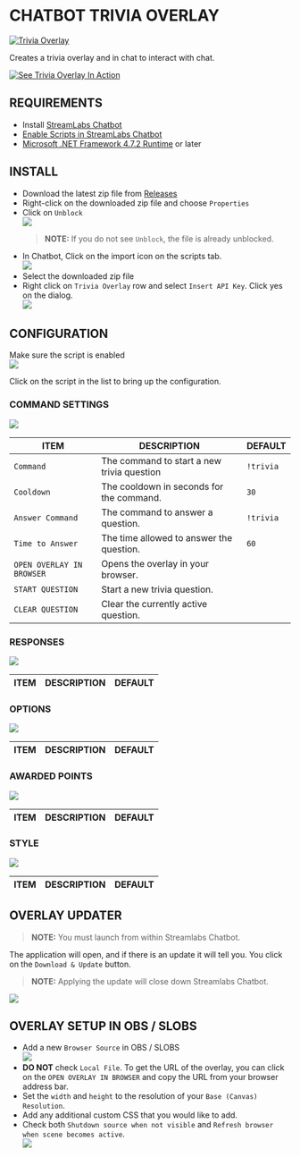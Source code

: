 # CHATBOT TRIVIA OVERLAY
[![Trivia Overlay](https://github.com/camalot/chatbot-trivia/actions/workflows/build.yml/badge.svg)](https://github.com/camalot/chatbot-trivia/actions/workflows/build.yml)

Creates a trivia overlay and in chat to interact with chat.

[![See Trivia Overlay In Action](https://img.youtube.com/vi/_TgZ5OJOTjc/0.jpg)](https://www.youtube.com/watch?v=_TgZ5OJOTjc)


## REQUIREMENTS

- Install [StreamLabs Chatbot](https://streamlabs.com/chatbot)
- [Enable Scripts in StreamLabs Chatbot](https://github.com/StreamlabsSupport/Streamlabs-Chatbot/wiki/Prepare-&-Import-Scripts)
- [Microsoft .NET Framework 4.7.2 Runtime](https://dotnet.microsoft.com/download/dotnet-framework/net472) or later

## INSTALL

- Download the latest zip file from [Releases](https://github.com/camalot/chatbot-trivia/releases/latest)
- Right-click on the downloaded zip file and choose `Properties`
- Click on `Unblock`  
[![](https://i.imgur.com/vehSSn7l.png)](https://i.imgur.com/vehSSn7.png)  
  > **NOTE:** If you do not see `Unblock`, the file is already unblocked.
- In Chatbot, Click on the import icon on the scripts tab.  
  ![](https://i.imgur.com/16JjCvR.png)
- Select the downloaded zip file
- Right click on `Trivia Overlay` row and select `Insert API Key`. Click yes on the dialog.  
[![](https://i.imgur.com/AWmtHKFl.png)](https://i.imgur.com/AWmtHKF.png)  

## CONFIGURATION

Make sure the script is enabled  
[![](https://i.imgur.com/2jzqA4Hl.png)](https://i.imgur.com/2jzqA4H.png)  

Click on the script in the list to bring up the configuration.

### COMMAND SETTINGS  
[![](https://i.imgur.com/fXXteDBl.png)](https://i.imgur.com/fXXteDB.png)

| ITEM | DESCRIPTION | DEFAULT | 
| ---- | ----------- | ------- | 
| `Command` | The command to start a new trivia question | `!trivia` |
| `Cooldown` | The cooldown in seconds for the command. | `30` | 
| `Answer Command` | The command to answer a question. | `!trivia` |
| `Time to Answer` | The time allowed to answer the question. | `60` |
| `OPEN OVERLAY IN BROWSER` | Opens the overlay in your browser. |  |
| `START QUESTION` | Start a new trivia question. |  |
| `CLEAR QUESTION` | Clear the currently active question. |  |


### RESPONSES 

[![](https://i.imgur.com/qY2TT5pl.png)](https://i.imgur.com/qY2TT5p.png)

| ITEM | DESCRIPTION | DEFAULT | 
| ---- | ----------- | ------- | 

### OPTIONS
[![](https://i.imgur.com/pyaNUG3l.png)](https://i.imgur.com/pyaNUG3.png)

| ITEM | DESCRIPTION | DEFAULT | 
| ---- | ----------- | ------- | 

### AWARDED POINTS

[![](https://i.imgur.com/QBbikNgl.png)](https://i.imgur.com/QBbikNg.png)

| ITEM | DESCRIPTION | DEFAULT | 
| ---- | ----------- | ------- | 

### STYLE

[![](https://i.imgur.com/iSgPgJP.png)](https://i.imgur.com/iSgPgJP.png)

| ITEM | DESCRIPTION | DEFAULT | 
| ---- | ----------- | ------- | 


## OVERLAY UPDATER

> **NOTE:** You must launch from within Streamlabs Chatbot. 

The application will open, and if there is an update it will tell you. You click on the `Download & Update` button. 

> **NOTE:** Applying the update will close down Streamlabs Chatbot.

[![](https://i.imgur.com/YKIGYDul.png)](https://i.imgur.com/YKIGYDu.png)

## OVERLAY SETUP IN OBS / SLOBS 

- Add a new `Browser Source` in OBS / SLOBS  
[![](https://i.imgur.com/TAMQkeql.png)](https://i.imgur.com/TAMQkeq.png)
- **DO NOT** check `Local File`. To get the URL of the overlay, you can click on the `OPEN OVERLAY IN BROWSER` and copy the URL from your browser address bar.
- Set the `width` and `height` to the resolution of your `Base (Canvas) Resolution`. 
- Add any additional custom CSS that you would like to add.
- Check both `Shutdown source when not visible` and `Refresh browser when scene becomes active`.  
[![](https://i.imgur.com/RRjVAFGl.png)](https://i.imgur.com/RRjVAFG.png)

